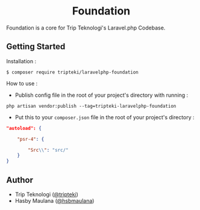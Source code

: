 <h1 align="center">Foundation</h1>

Foundation is a core for Trip Teknologi's Laravel.php Codebase.

Getting Started
---

Installation :

```
$ composer require tripteki/laravelphp-foundation
```

How to use :

- Publish config file in the root of your project's directory with running :

```
php artisan vendor:publish --tag=tripteki-laravelphp-foundation
```

- Put this to your `composer.json` file in the root of your project's directory :

```json
"autoload": {

    "psr-4": {

        "Src\\": "src/"
    }
}
```

Author
---

- Trip Teknologi ([@tripteki](https://linkedin.com/company/tripteki))
- Hasby Maulana ([@hsbmaulana](https://linkedin.com/in/hsbmaulana))
